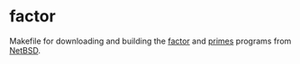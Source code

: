 # factor
Makefile for downloading and building the [factor](http://cvsweb.netbsd.org/bsdweb.cgi/src/games/factor/) and [primes](http://cvsweb.netbsd.org/bsdweb.cgi/src/games/primes/) programs from [NetBSD](https://www.netbsd.org).
